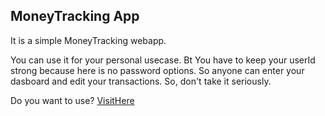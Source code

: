 ## MoneyTracking App

It is a simple MoneyTracking webapp.

You can use it for your personal usecase. Bt You have to keep your userId strong because here is no password options. So anyone can enter your dasboard and edit your transactions. So, don't take it seriously.

Do you want to use? [VisitHere](https://moneytracking.netlify.app/)
